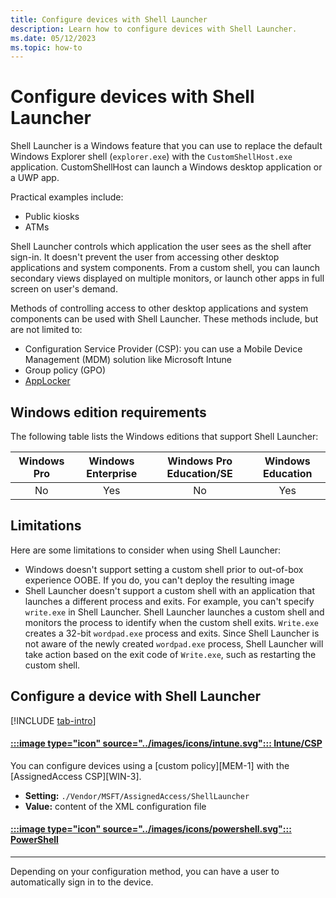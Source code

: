 ```yaml
---
title: Configure devices with Shell Launcher
description: Learn how to configure devices with Shell Launcher.
ms.date: 05/12/2023
ms.topic: how-to
---
```


# Configure devices with Shell Launcher

Shell Launcher is a Windows feature that you can use to replace the default Windows Explorer shell (`explorer.exe`) with the `CustomShellHost.exe` application. CustomShellHost can launch a Windows desktop application or a UWP app.

Practical examples include:

- Public kiosks
- ATMs

Shell Launcher controls which application the user sees as the shell after sign-in. It doesn't prevent the user from accessing other desktop applications and system components. From a custom shell, you can launch secondary views displayed on multiple monitors, or launch other apps in full screen on user's demand.

Methods of controlling access to other desktop applications and system components can be used with Shell Launcher. These methods include, but are not limited to:

- Configuration Service Provider (CSP): you can use a Mobile Device Management (MDM) solution like Microsoft Intune
- Group policy (GPO)
- [AppLocker](/windows/security/threat-protection/windows-defender-application-control/applocker/applocker-overview)

## Windows edition requirements

The following table lists the Windows editions that support Shell Launcher:

|Windows Pro|Windows Enterprise|Windows Pro Education/SE|Windows Education|
|:---:|:---:|:---:|:---:|
|No|Yes|No|Yes|

## Limitations

Here are some limitations to consider when using Shell Launcher:

- Windows doesn't support setting a custom shell prior to out-of-box experience OOBE. If you do, you can't deploy the resulting image
- Shell Launcher doesn't support a custom shell with an application that launches a different process and exits. For example, you can't specify `write.exe` in Shell Launcher. Shell Launcher launches a custom shell and monitors the process to identify when the custom shell exits. `Write.exe` creates a 32-bit `wordpad.exe` process and exits. Since Shell Launcher is not aware of the newly created `wordpad.exe` process, Shell Launcher will take action based on the exit code of `Write.exe`, such as restarting the custom shell.

## Configure a device with Shell Launcher

[!INCLUDE [tab-intro](../../../includes/configure/tab-intro.md)]

#### [:::image type="icon" source="../images/icons/intune.svg"::: **Intune/CSP**](#tab/intune)

You can configure devices using a [custom policy][MEM-1] with the [AssignedAccess CSP][WIN-3].

- **Setting:** `./Vendor/MSFT/AssignedAccess/ShellLauncher`
- **Value:** content of the XML configuration file

#### [:::image type="icon" source="../images/icons/powershell.svg"::: **PowerShell**](#tab/ps)

---

Depending on your configuration method, you can have a user to automatically sign in to the device.

